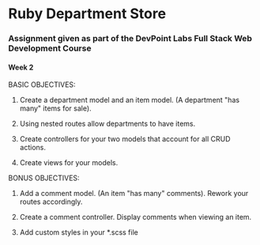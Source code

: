 # Ruby Department Store

### Assignment given as part of the DevPoint Labs Full Stack Web Development Course

#### Week 2


BASIC OBJECTIVES:

1. Create a department model and an item model. (A department "has many" items for sale).

2. Using nested routes allow departments to have items.

3. Create controllers for your two models that account for all CRUD actions.

4. Create views for your models.



BONUS OBJECTIVES:

1. Add a comment model. (An item "has many" comments). Rework your routes accordingly.

2. Create a comment controller. Display comments when viewing an item.

3. Add custom styles in your *.scss file
